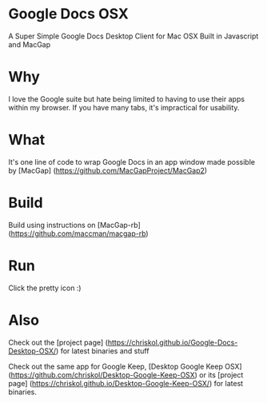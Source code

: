 # Google Docs OSX
A Super Simple Google Docs Desktop Client for Mac OSX Built in Javascript and MacGap

# Why
I love the Google suite but hate being limited to having to use their apps within my browser.  If you have many tabs, it's impractical for usability.

# What
It's one line of code to wrap Google Docs in an app window made possible by [MacGap] (https://github.com/MacGapProject/MacGap2)

# Build
Build using instructions on [MacGap-rb] (https://github.com/maccman/macgap-rb)

# Run
Click the pretty icon :)

# Also

Check out the [project page] (https://chriskol.github.io/Google-Docs-Desktop-OSX/) for latest binaries and stuff

Check out the same app for Google Keep, [Desktop Google Keep OSX] (https://github.com/chriskol/Desktop-Google-Keep-OSX) or its [project page] (https://chriskol.github.io/Desktop-Google-Keep-OSX/) for latest binaries.
